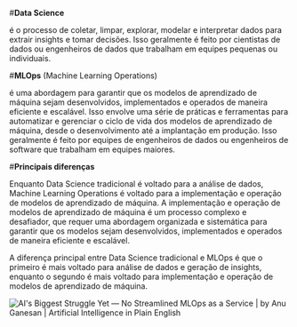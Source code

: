 #**Data Science** 

 é o processo de coletar, limpar, explorar, modelar e interpretar dados para extrair insights e tomar decisões. Isso geralmente é feito por cientistas de dados ou engenheiros de dados que trabalham em equipes pequenas ou individuais.

#**MLOps** (Machine Learning Operations)

é uma abordagem para garantir que os modelos de aprendizado de máquina sejam desenvolvidos, implementados e operados de maneira eficiente e escalável. Isso envolve uma série de práticas e ferramentas para automatizar e gerenciar o ciclo de vida dos modelos de aprendizado de máquina, desde o desenvolvimento até a implantação em produção. Isso geralmente é feito por equipes de engenheiros de dados ou engenheiros de software que trabalham em equipes maiores.

#**Principais diferenças**

Enquanto Data Science tradicional é voltado para a análise de dados, Machine Learning Operations é voltado para a implementação e operação de modelos de aprendizado de máquina. A implementação e operação de modelos de aprendizado de máquina é um processo complexo e desafiador, que requer uma abordagem organizada e sistemática para garantir que os modelos sejam desenvolvidos, implementados e operados de maneira eficiente e escalável.

A diferença principal entre Data Science tradicional e MLOps é que o primeiro é mais voltado para análise de dados e geração de insights, enquanto o segundo é mais voltado para implementação e operação de modelos de aprendizado de máquina.

<IMG  src="https://miro.medium.com/max/1024/0*DMSY_Od9MvuJpkjO.png"  alt="AI&#39;s Biggest Struggle Yet — No Streamlined MLOps as a Service | by Anu  Ganesan | Artificial Intelligence in Plain English"/>